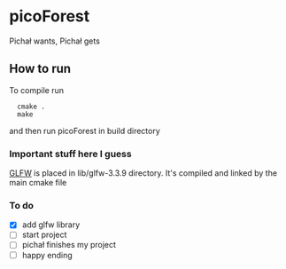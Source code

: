 # picoForest
Pichał wants, Pichał gets

## How to run
To compile run
```shell
  cmake .
  make
```
and then run picoForest in build directory

### Important stuff here I guess
[GLFW](https://www.glfw.org/) is placed in lib/glfw-3.3.9 directory. It's compiled and linked by the main cmake file 

### To do
- [x] add glfw library
- [ ] start project
- [ ] pichał finishes my project
- [ ] happy ending